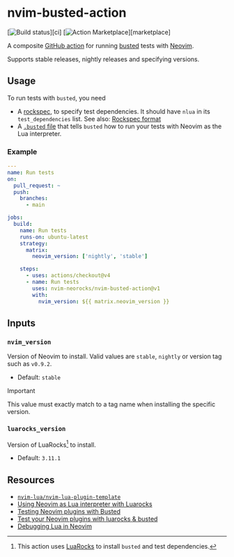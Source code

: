 # nvim-busted-action

[![Build status][ci-badge]][ci]
[![Action Marketplace][release-badge]][marketplace]

A composite [GitHub action](https://github.com/features/actions)
for running [busted](https://lunarmodules.github.io/busted/) tests
with [Neovim](https://github.com/neovim/neovim).

Supports stable releases, nightly releases and specifying versions.

## Usage

To run tests with `busted`, you need

- A [rockspec](./example-scm-1.rockspec), to specify test dependencies.
  It should have `nlua` in its `test_dependencies` list.
  See also: [Rockspec format](https://github.com/luarocks/luarocks/wiki/Rockspec-format)
- A [`.busted` file](./.busted) that tells `busted` how to run your tests
  with Neovim as the Lua interpreter.

### Example

```yaml
---
name: Run tests
on:
  pull_request: ~
  push:
    branches:
      - main

jobs:
  build:
    name: Run tests
    runs-on: ubuntu-latest
    strategy:
      matrix:
        neovim_version: ['nightly', 'stable']

    steps:
      - uses: actions/checkout@v4
      - name: Run tests
        uses: nvim-neorocks/nvim-busted-action@v1
        with:
          nvim_version: ${{ matrix.neovim_version }}
```

## Inputs

### `nvim_version`

Version of Neovim to install. Valid values are `stable`, `nightly` or version tag such
as `v0.9.2`. 

- Default: `stable`

> [!IMPORTANT]
> 
> This value must exactly match to a tag name 
> when installing the specific version.

### `luarocks_version`

Version of LuaRocks[^1] to install.

- Default: `3.11.1`

[^1]: This action uses [LuaRocks](https://luarocks.org/)
      to install `busted` and test dependencies.

## Resources

- [`nvim-lua/nvim-lua-plugin-template`](https://github.com/nvim-lua/nvim-lua-plugin-template/)
- [Using Neovim as Lua interpreter with Luarocks](https://zignar.net/2023/01/21/using-luarocks-as-lua-interpreter-with-luarocks/)
- [Testing Neovim plugins with Busted](https://hiphish.github.io/blog/2024/01/29/testing-neovim-plugins-with-busted/)
- [Test your Neovim plugins with luarocks & busted](https://mrcjkb.dev/posts/2023-06-06-luarocks-test.html)
- [Debugging Lua in Neovim](https://zignar.net/2023/06/10/debugging-lua-in-neovim/)

[ci-badge]: https://github.com/nvim-neorocks/nvim-busted-action/actions/workflows/test.yml/badge.svg
[release-badge]: https://img.shields.io/github/v/release/nvim-neorocks/nvim-busted-action.svg
